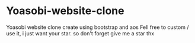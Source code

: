 # Yoasobi-website-clone
Yoasobi website clone create using bootstrap and aos
Fell free to custom / use it, i just want your star.
so don't forget give me a star thx
